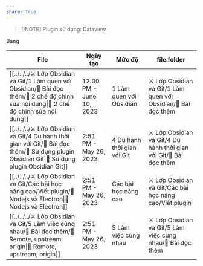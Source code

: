 ```yaml
---
share: True
---
```

> [!NOTE] Plugin sử dụng: Dataview

Bảng

| File                                                                                                                                     | Ngày tạo                 | Mức độ                      | file.folder                                                        |
| ---------------------------------------------------------------------------------------------------------------------------------------- | ------------------------ | --------------------------- | ------------------------------------------------------------------ |
| [[../../../⚔️ Lớp Obsidian và Git/1 Làm quen với Obsidian/📖 Bài đọc thêm/📖 2 chế độ chỉnh sửa nội dung\|📖 2 chế độ chỉnh sửa nội dung]]     | 12:00 PM - June 10, 2023 | 1 Làm quen với Obsidian     | ⚔️ Lớp Obsidian và Git/1 Làm quen với Obsidian/📖 Bài đọc thêm     |
| [[../../../⚔️ Lớp Obsidian và Git/4 Du hành thời gian với Git/📖 Bài đọc thêm/📖 Sử dụng plugin Obsidian Git\|📖 Sử dụng plugin Obsidian Git]] | 2:51 PM - May 26, 2023   | 4 Du hành thời gian với Git | ⚔️ Lớp Obsidian và Git/4 Du hành thời gian với Git/📖 Bài đọc thêm |
| [[../../../⚔️ Lớp Obsidian và Git/Các bài học nâng cao/Viết plugin/📖 Nodejs và Electron\|📖 Nodejs và Electron]]                              | 2:51 PM - May 26, 2023   | Các bài học nâng cao        | ⚔️ Lớp Obsidian và Git/Các bài học nâng cao/Viết plugin            |
| [[../../../⚔️ Lớp Obsidian và Git/5 Làm việc cùng nhau/📖 Bài đọc thêm/📖 Remote, upstream, origin\|📖 Remote, upstream, origin]]              | 2:51 PM - May 26, 2023   | 5 Làm việc cùng nhau        | ⚔️ Lớp Obsidian và Git/5 Làm việc cùng nhau/📖 Bài đọc thêm        |

